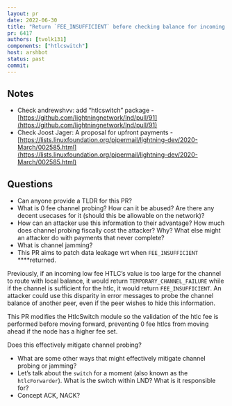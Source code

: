 ```yaml
---
layout: pr
date: 2022-06-30
title: "Return `FEE_INSUFFICIENT` before checking balance for incoming low-fee HTLCs"
pr: 6417
authors: [tvolk131]
components: ["htlcswitch"]
host: arshbot
status: past
commit:
---
```


## Notes

* Check andrewshvv: add “htlcswitch” package - [https://github.com/lightningnetwork/lnd/pull/91](https://github.com/lightningnetwork/lnd/pull/91)
* Check Joost Jager: A proposal for upfront payments - [https://lists.linuxfoundation.org/pipermail/lightning-dev/2020-March/002585.html](https://lists.linuxfoundation.org/pipermail/lightning-dev/2020-March/002585.html)

## Questions

* Can anyone provide a TLDR for this PR?
* What is 0 fee channel probing? How can it be abused? Are there any decent usecases for it (should this be allowable on the network)?
* How can an attacker use this information to their advantage? How much does channel probing fiscally cost the attacker? Why? What else might an attacker do with payments that never complete?
* What is channel jamming?
* This PR aims to patch data leakage wrt when `FEE_INSUFFICIENT` ****returned.  

Previously, if an incoming low fee HTLC’s value is too large for the channel to route with local balance, it would return `TEMPORARY_CHANNEL_FAILURE` while if the channel is sufficient for the htlc, it would return `FEE_INSUFFICIENT`. An attacker could use this disparity in error messages to probe the channel balance of another peer, even if the peer wishes to hide this information.  

This PR modifies the HtlcSwitch module so the validation of the htlc fee is performed before moving forward, preventing 0 fee htlcs from moving ahead if the node has a higher fee set.  

Does this effectively mitigate channel probing?
* What are some other ways that might effectively mitigate channel probing or jamming?
* Let’s talk about the `switch` for a moment (also known as the `htlcForwarder`). What is the switch within LND? What is it responsible for?
* Concept ACK, NACK?